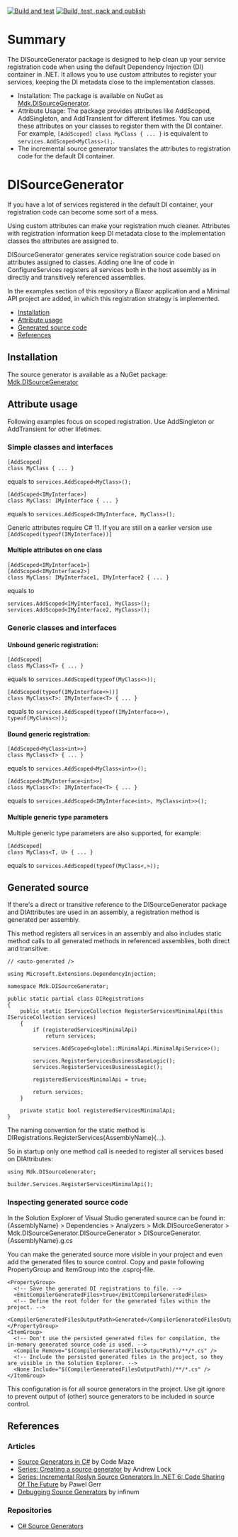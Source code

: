 [![Build and test](https://github.com/mdekok/mdk-di-sourcegenerator/actions/workflows/BuildTest.yml/badge.svg)](https://github.com/mdekok/mdk-di-sourcegenerator/actions/workflows/BuildTest.yml)
[![Build, test, pack and publish](https://github.com/mdekok/mdk-di-sourcegenerator/actions/workflows/BuildTestPackPublish.yml/badge.svg)](https://github.com/mdekok/mdk-di-sourcegenerator/actions/workflows/BuildTestPackPublish.yml)

# Summary
The DISourceGenerator package is designed to help clean up your service registration code when using the default Dependency Injection (DI) container in .NET. It allows you to use custom attributes to register your services, keeping the DI metadata close to the implementation classes.
- Installation: The package is available on NuGet as [Mdk.DISourceGenerator](https://github.com/mdekok/mdk-di-sourcegenerator).
- Attribute Usage: The package provides attributes like AddScoped, AddSingleton, and AddTransient for different lifetimes. You can use these attributes on your classes to register them with the DI container. For example, ```[AddScoped] class MyClass { ... }``` is equivalent to ```services.AddScoped<MyClass>();```.
- The incremental source generator translates the attributes to registration code for the default DI container.

# DISourceGenerator
If you have a lot of services registered in the default DI container, your registration code can become some sort of a mess.

Using custom attributes can make your registration much cleaner.
Attributes with registration information keep DI metadata close to the implementation classes the attributes are assigned to.

DISourceGenerator generates service registration source code based on attributes assigned to classes.
Adding one line of code in ConfigureServices registers all services both in the host assembly as in directly and transitively referenced assemblies.

In the examples section of this repository a Blazor application and a Minimal API project are added, in which this registration strategy is implemented.

- [Installation](#installation)
- [Attribute usage](#attribute-usage)
- [Generated source code](#generated-source-code)
- [References](#references)

## Installation
The source generator is available as a NuGet package:
[Mdk.DISourceGenerator](https://www.nuget.org/packages/Mdk.DISourceGenerator/)

## Attribute usage
Following examples focus on scoped registration. Use AddSingleton or AddTransient for other lifetimes.

### Simple classes and interfaces
```
[AddScoped]
class MyClass { ... }
```
equals to ```services.AddScoped<MyClass>();```
```
[AddScoped<IMyInterface>]
class MyClass: IMyInterface { ... }
```
equals to ```services.AddScoped<IMyInterface, MyClass>();```

Generic attributes require C# 11. If you are still on a earlier version use ```[AddScoped(typeof(IMyInterface))]```

#### Multiple attributes on one class
```
[AddScoped<IMyInterface1>]
[AddScoped<IMyInterface2>]
class MyClass: IMyInterface1, IMyInterface2 { ... }
```
equals to
```
services.AddScoped<IMyInterface1, MyClass>();
services.AddScoped<IMyInterface2, MyClass>();
```

### Generic classes and interfaces
#### Unbound generic registration:
```
[AddScoped]
class MyClass<T> { ... }
```
equals to ```services.AddScoped(typeof(MyClass<>));```
```
[AddScoped(typeof(IMyInterface<>))]
class MyClass<T>: IMyInterface<T> { ... }
```
equals to ```services.AddScoped(typeof(IMyInterface<>), typeof(MyClass<>));```

#### Bound generic registration:
```
[AddScoped<MyClass<int>>]
class MyClass<T> { ... }
```
equals to ```services.AddScoped<MyClass<int>>();```
```
[AddScoped<IMyInterface<int>>]
class MyClass<T>: IMyInterface<T> { ... }
```
equals to ```services.AddScoped<IMyInterface<int>, MyClass<int>>();```

#### Multiple generic type parameters
Multiple generic type parameters are also supported, for example:
```
[AddScoped]
class MyClass<T, U> { ... }
```
equals to ```services.AddScoped(typeof(MyClass<,>));```

## Generated source
If there's a direct or transitive reference to the DISourceGenerator package and DIAttributes are used in an assembly, a registration method is generated per assembly.

This method registers all services in an assembly and also includes static method calls to all generated methods in referenced assemblies, both direct and transitive:
```
// <auto-generated />

using Microsoft.Extensions.DependencyInjection;

namespace Mdk.DISourceGenerator;

public static partial class DIRegistrations
{
    public static IServiceCollection RegisterServicesMinimalApi(this IServiceCollection services)
    {
        if (registeredServicesMinimalApi)
            return services;

        services.AddScoped<global::MinimalApi.MinimalApiService>();

        services.RegisterServicesBusinessBaseLogic();
        services.RegisterServicesBusinessLogic();

        registeredServicesMinimalApi = true;

        return services;
    }

    private static bool registeredServicesMinimalApi;
}
```
The naming convention for the static method is DIRegistrations.RegisterServices{AssemblyName}(...).

So in startup only one method call is needed to register all services based on DIAttributes:
```
using Mdk.DISourceGenerator;

builder.Services.RegisterServicesMinimalApi();
```

### Inspecting generated source code
In the Solution Explorer of Visual Studio generated source can be found in:  
{AssemblyName} > Dependencies > Analyzers > Mdk.DISourceGenerator > Mdk.DISourceGenerator.DISourceGenerator > DISourceGenerator.{AssemblyName}.g.cs

You can make the generated source more visible in your project and even add the generated files to source control.
Copy and paste following PropertyGroup and ItemGroup into the .csproj-file.
~~~
<PropertyGroup>
  <!-- Save the generated DI registrations to file. -->
  <EmitCompilerGeneratedFiles>true</EmitCompilerGeneratedFiles>
  <!-- Define the root folder for the generated files within the project. -->
  <CompilerGeneratedFilesOutputPath>Generated</CompilerGeneratedFilesOutputPath>
</PropertyGroup>
<ItemGroup>
  <!-- Don't use the persisted generated files for compilation, the in-memory generated source code is used. -->
  <Compile Remove="$(CompilerGeneratedFilesOutputPath)/**/*.cs" />
  <!-- Include the persisted generated files in the project, so they are visible in the Solution Explorer. -->
  <None Include="$(CompilerGeneratedFilesOutputPath)/**/*.cs" />
</ItemGroup>
~~~
This configuration is for all source generators in the project. Use git ignore to prevent output of (other) source generators to be included in source control.

## References
### Articles
- [Source Generators in C#](https://code-maze.com/csharp-source-generators/) by Code Maze
- [Series: Creating a source generator](https://andrewlock.net/series/creating-a-source-generator/) by Andrew Lock
- [Series: Incremental Roslyn Source Generators In .NET 6: Code Sharing Of The Future](https://www.thinktecture.com/net/roslyn-source-generators-introduction/) by Pawel Gerr
- [Debugging Source Generators](https://infinum.com/handbook/dotnet/best-practices/source-generators#debugging) by infinum
### Repositories
- [C# Source Generators](https://github.com/amis92/csharp-source-generators)
